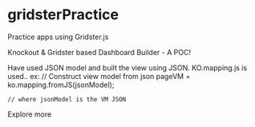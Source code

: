# gridsterPractice
Practice apps using Gridster.js

Knockout & Gridster based Dashboard Builder - A POC!

Have used JSON model and built the view using JSON.
KO.mapping.js is used..
ex: // Construct view model from json
    pageVM = ko.mapping.fromJS(jsonModel);
    
    // where jsonModel is the VM JSON
    
Explore more
